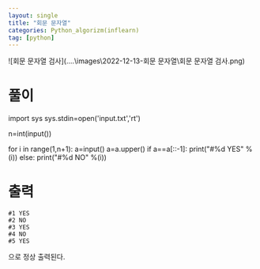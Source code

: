 ```yaml
---
layout: single
title: "회문 문자열"
categories: Python_algorizm(inflearn)
tag: [python]
---
```


![회문 문자열 검사](..\..\images\2022-12-13-회문 문자열\회문 문자열 검사.png)

# 풀이

import sys
sys.stdin=open('input.txt','rt')


n=int(input())

for i in range(1,n+1):
    a=input()
    a=a.upper()
    if a==a[::-1]:
        print("#%d YES" %(i))
    else:
        print("#%d NO" %(i))

# 출력

```
#1 YES
#2 NO
#3 YES
#4 NO
#5 YES

```

으로 정상 출력된다.
